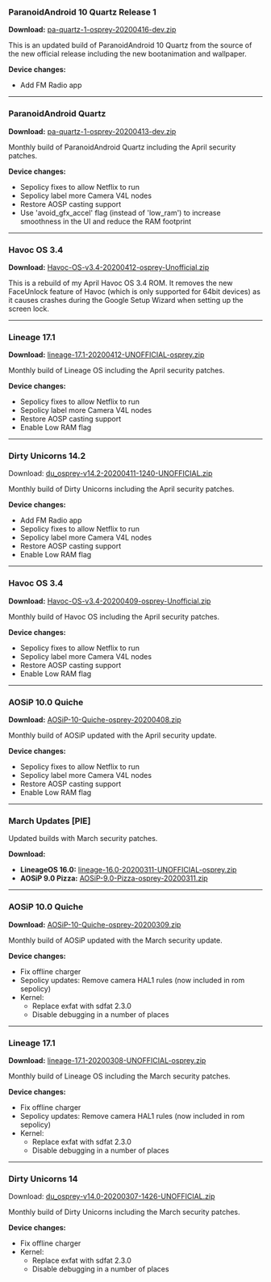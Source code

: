### ParanoidAndroid 10 Quartz Release 1

**Download:** [pa-quartz-1-osprey-20200416-dev.zip](https://sourceforge.net/projects/chil360-android/files/pa-quartz/osprey/pa-quartz-1-osprey-20200416-dev.zip/download)

This is an updated build of ParanoidAndroid 10 Quartz from the source of the new official release including the new bootanimation and wallpaper.

**Device changes:**
- Add FM Radio app

<hr>


### ParanoidAndroid Quartz

**Download:** [pa-quartz-1-osprey-20200413-dev.zip](https://sourceforge.net/projects/chil360-android/files/pa-quartz/osprey/pa-quartz-1-osprey-20200413-dev.zip/download)

Monthly build of ParanoidAndroid Quartz including the April security patches.

**Device changes:**
- Sepolicy fixes to allow Netflix to run
- Sepolicy label more Camera V4L nodes
- Restore AOSP casting support
- Use 'avoid_gfx_accel' flag (instead of 'low_ram') to increase smoothness in the UI and reduce the RAM footprint

<hr>

### Havoc OS 3.4

**Download:** [Havoc-OS-v3.4-20200412-osprey-Unofficial.zip](https://sourceforge.net/projects/chil360-android/files/havoc-3.x/osprey/Havoc-OS-v3.4-20200412-osprey-Unofficial.zip/download)

This is a rebuild of my April Havoc OS 3.4 ROM. It removes the new FaceUnlock feature of Havoc (which is only supported for 64bit devices) as it causes crashes during the Google Setup Wizard when setting up the screen lock.

<hr>

### Lineage 17.1

**Download:** [lineage-17.1-20200412-UNOFFICIAL-osprey.zip](https://sourceforge.net/projects/chil360-android/files/lineage-17.1/osprey/lineage-17.1-20200412-UNOFFICIAL-osprey.zip/download)

Monthly build of Lineage OS including the April security patches.

**Device changes:**
- Sepolicy fixes to allow Netflix to run
- Sepolicy label more Camera V4L nodes
- Restore AOSP casting support
- Enable Low RAM flag

<hr>

### Dirty Unicorns 14.2

Download: [du_osprey-v14.2-20200411-1240-UNOFFICIAL.zip](https://sourceforge.net/projects/chil360-android/files/du-14.x/osprey/du_osprey-v14.2-20200411-1240-UNOFFICIAL.zip/download)

Monthly build of Dirty Unicorns including the April security patches.

**Device changes:**
- Add FM Radio app
- Sepolicy fixes to allow Netflix to run
- Sepolicy label more Camera V4L nodes
- Restore AOSP casting support
- Enable Low RAM flag

<hr>

### Havoc OS 3.4

**Download:** [Havoc-OS-v3.4-20200409-osprey-Unofficial.zip](https://sourceforge.net/projects/chil360-android/files/havoc-3.x/osprey/Havoc-OS-v3.4-20200409-osprey-Unofficial.zip/download)

Monthly build of Havoc OS including the April security patches.

**Device changes:**
- Sepolicy fixes to allow Netflix to run
- Sepolicy label more Camera V4L nodes
- Restore AOSP casting support
- Enable Low RAM flag

<hr>

### AOSiP 10.0 Quiche

**Download:** [AOSiP-10-Quiche-osprey-20200408.zip](https://sourceforge.net/projects/chil360-android/files/aosip-10.0/osprey/AOSiP-10-Quiche-osprey-20200408.zip/download)

Monthly build of AOSiP updated with the April security update.

**Device changes:**
- Sepolicy fixes to allow Netflix to run
- Sepolicy label more Camera V4L nodes
- Restore AOSP casting support
- Enable Low RAM flag

<hr>

### March Updates [PIE]

Updated builds with March security patches.

**Download:**
- **LineageOS 16.0:** [lineage-16.0-20200311-UNOFFICIAL-osprey.zip](https://www.androidfilehost.com/?fid=4349826312261742231)
- **AOSiP 9.0 Pizza:** [AOSiP-9.0-Pizza-osprey-20200311.zip](https://www.androidfilehost.com/?fid=4349826312261742008)

<hr>

### AOSiP 10.0 Quiche

**Download:** [AOSiP-10-Quiche-osprey-20200309.zip](https://sourceforge.net/projects/chil360-android/files/aosip-10.0/osprey/AOSiP-10-Quiche-osprey-20200309.zip/download)

Monthly build of AOSiP updated with the March security update.

**Device changes:**
- Fix offline charger
- Sepolicy updates: Remove camera HAL1 rules (now included in rom sepolicy)
- Kernel:
    * Replace exfat with sdfat 2.3.0 
    * Disable debugging in a number of places 

<hr>

### Lineage 17.1

**Download:** [lineage-17.1-20200308-UNOFFICIAL-osprey.zip](https://sourceforge.net/projects/chil360-android/files/lineage-17.1/osprey/lineage-17.1-20200308-UNOFFICIAL-osprey.zip/download)

Monthly build of Lineage OS including the March security patches.

**Device changes:**
- Fix offline charger
- Sepolicy updates: Remove camera HAL1 rules (now included in rom sepolicy)
- Kernel:
    * Replace exfat with sdfat 2.3.0 
    * Disable debugging in a number of places 

<hr>

### Dirty Unicorns 14

Download: [du_osprey-v14.0-20200307-1426-UNOFFICIAL.zip](https://sourceforge.net/projects/chil360-android/files/du-14.x/osprey/du_osprey-v14.0-20200307-1426-UNOFFICIAL.zip/download)

Monthly build of Dirty Unicorns including the March security patches.

**Device changes:**
- Fix offline charger
- Kernel:
    * Replace exfat with sdfat 2.3.0 
    * Disable debugging in a number of places 

